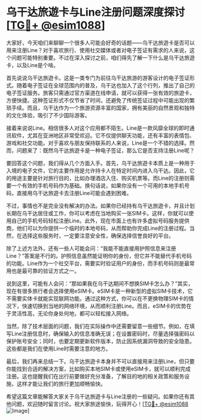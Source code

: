# 乌干达旅遊卡与Line注册问题深度探讨[[TG💪+ @esim1088](https://t.me/s/esim1088)]

大家好，今天咱们来聊聊一个很多人可能会好奇的话题——乌干达旅遊卡是否可以用来注册Line？对于喜欢旅行、使用社交媒体或者对电子签证有需求的人来说，这个问题可能特别重要。不过在深入探讨之前，咱们得先了解一下什么是乌干达旅遊卡，以及Line是个啥。

首先说说乌干达旅遊卡。这是一类专门为前往乌干达旅游的游客设计的电子签证形式。随着电子签证在全球范围内的普及，乌干达也加入了这个行列，推出了自己的电子签证服务。旅客只需通过官方渠道在线申请，就可以获得一张有效的旅遊卡，方便快捷。这种签证形式不仅节省了时间，还避免了传统签证过程中可能出现的繁琐手续。而且，乌干达作为一个旅游资源丰富的国家，拥有美丽的自然景观和独特的文化体验，吸引了不少国际游客。

接着来说说Line。相信很多人对这个应用都不陌生。Line是一款风靡全球的即时通讯软件，尤其在亚洲地区非常受欢迎。它不仅提供聊天功能，还有丰富的表情包、游戏和社交功能。对于喜欢与朋友保持联系的人来说，Line是一个不错的选择。然而，问题来了：既然乌干达旅遊卡是一种电子签证，那么它是否支持注册Line呢？

要回答这个问题，我们得从几个方面入手。首先，乌干达旅遊卡本质上是一种用于入境的电子文件，它的主要作用是允许持卡人在特定时间内进入乌干达。因此，它的用途主要是针对旅行目的，比如办理酒店入住、购买机票等。而Line的注册则需要一个有效的手机号码作为基础。换句话说，如果你没有一个可用的本地手机号码，直接用乌干达旅遊卡去注册Line可能会遇到困难。

不过，事情也不是完全没有解决的办法。如果你已经持有乌干达旅遊卡，并且计划长期在乌干达居住或工作，你可以考虑在当地购买一张SIM卡。这样，你就可以使用自己的手机号码轻松注册Line。此外，现在市面上也有许多虚拟号码服务提供商，他们可以为你提供一个临时的本地号码，从而帮助你完成Line的注册过程。当然，在选择这些服务时，一定要注意安全性，确保选择信誉良好的平台。

除了上述方法外，还有一些人可能会问：“我能不能直接用护照信息来注册Line？”答案是不行的。护照信息虽然能证明你的身份，但它并不能替代手机号码的功能。Line作为一个社交平台，需要实时验证用户的身份，而手机号码则是最常用也是最可靠的验证方式之一。

说到这里，可能有人会问：“那如果我在乌干达期间不想换SIM卡怎么办？”其实，现在有很多旅行者会选择使用eSIM卡。eSIM卡是一种新型的虚拟SIM卡技术，它不需要实体卡就能实现联网功能。通过这种方式，你可以在不更换物理SIM卡的情况下，快速切换到当地的网络环境，从而顺利注册Line。而且，eSIM卡的优势在于灵活性高，无论你身处何地，都可以轻松接入网络。

当然，除了技术层面的问题，我们在实际操作中还需要留意一些细节。例如，在填写Line注册信息时，确保输入的信息准确无误；在设置密码时，尽量选择强密码以保护账号安全；同时，也要定期更新软件版本，防止因系统漏洞导致的安全隐患。这些都是我们在使用Line时需要注意的地方。

最后，我们再来总结一下。乌干达旅遊卡本身并不可以直接用来注册Line，但只要你能找到合适的解决方案，比如购买本地SIM卡或使用eSIM卡，就可以顺利完成注册。这也提醒我们在出行前要做好充分准备，了解目的地的相关政策和服务设施，这样才能让我们的旅行更加顺畅愉快。

希望这篇文章能解答大家关于乌干达旅遊卡与Line注册的一些疑问。如果你还有其他问题，欢迎随时留言讨论。祝大家旅途愉快，玩得开心！[[TG💪+ @esim1088](https://t.me/s/esim1088) ![Image](https://i.postimg.cc/4NQfJmqS/Snipaste-2025-05-13-00-14-12.png)]